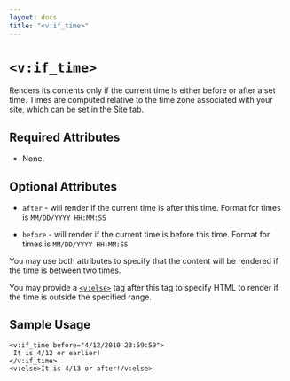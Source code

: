 ```yaml
---
layout: docs
title: "<v:if_time>"
---
```


# `<v:if_time>`

Renders its contents only if the current time is either before or after
a set time. Times are computed relative to the time zone associated with
your site, which can be set in the Site tab.

## Required Attributes

-   None.

## Optional Attributes

-   `after` - will render if the current time is after this time. Format
    for times is `MM/DD/YYYY HH:MM:SS`

-   `before` - will render if the current time is before this time.
    Format for times is `MM/DD/YYYY HH:MM:SS`

You may use both attributes to specify that the content will be rendered
if the time is between two times.

You may provide a [`<v:else>`](/v_else/) tag after this tag to specify
HTML to render if the time is outside the specified range.

## Sample Usage

    <v:if_time before="4/12/2010 23:59:59">
     It is 4/12 or earlier!
    </v:if_time>
    <v:else>It is 4/13 or after!/v:else>
